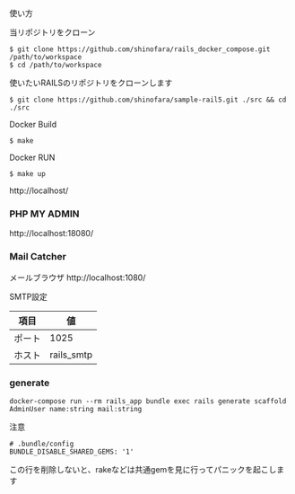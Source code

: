 使い方

当リポジトリをクローン

```
$ git clone https://github.com/shinofara/rails_docker_compose.git /path/to/workspace
$ cd /path/to/workspace
```

使いたいRAILSのリポジトリをクローンします

```
$ git clone https://github.com/shinofara/sample-rail5.git ./src && cd ./src
```

Docker Build

```
$ make
```

Docker RUN

```
$ make up
```

http://localhost/

### PHP MY ADMIN

http://localhost:18080/


### Mail Catcher

メールブラウザ
http://localhost:1080/

SMTP設定

| 項目   | 値         |
| ------ | ---------- |
| ポート | 1025       |
| ホスト | rails_smtp |

### generate

```
docker-compose run --rm rails_app bundle exec rails generate scaffold AdminUser name:string mail:string
```

注意

```
# .bundle/config
BUNDLE_DISABLE_SHARED_GEMS: '1'
```

この行を削除しないと、rakeなどは共通gemを見に行ってパニックを起こします
